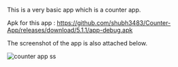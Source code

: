 This is a very basic app which is a counter app.

Apk for this app : https://github.com/shubh3483/Counter-App/releases/download/5.1.1/app-debug.apk

The screenshot of the app is also attached below.

![counter app ss](https://user-images.githubusercontent.com/65455693/115991478-34b0df80-a5e6-11eb-917e-ca4d6a45305b.png)
